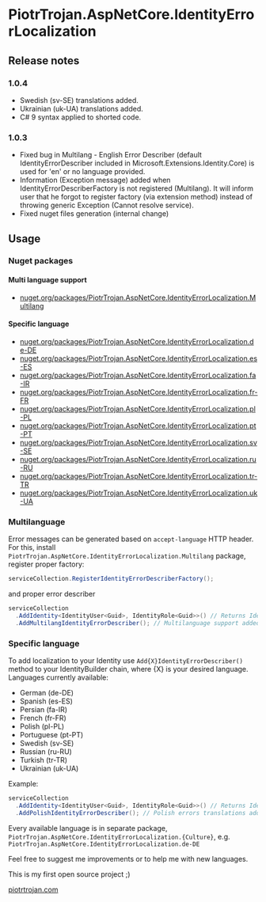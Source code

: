 # PiotrTrojan.AspNetCore.IdentityErrorLocalization

## Release notes

### 1.0.4

* Swedish (sv-SE) translations added.
* Ukrainian (uk-UA) translations added.
* C# 9 syntax applied to shorted code.

### 1.0.3

* Fixed bug in Multilang - English Error Describer (default IdentityErrorDescriber included in Microsoft.Extensions.Identity.Core) is used for 'en' or no language provided.
* Information (Exception message) added when IdentityErrorDescriberFactory is not registered (Multilang).
  It will inform user that he forgot to register factory (via extension method) instead of throwing generic Exception (Cannot resolve service).
* Fixed nuget files generation (internal change)

## Usage

### Nuget packages

#### Multi language support

* [nuget.org/packages/PiotrTrojan.AspNetCore.IdentityErrorLocalization.Multilang](https://www.nuget.org/packages/PiotrTrojan.AspNetCore.IdentityErrorLocalization.Multilang)

#### Specific language

* [nuget.org/packages/PiotrTrojan.AspNetCore.IdentityErrorLocalization.de-DE](https://www.nuget.org/packages/PiotrTrojan.AspNetCore.IdentityErrorLocalization.de-DE)
* [nuget.org/packages/PiotrTrojan.AspNetCore.IdentityErrorLocalization.es-ES](https://www.nuget.org/packages/PiotrTrojan.AspNetCore.IdentityErrorLocalization.es-ES)
* [nuget.org/packages/PiotrTrojan.AspNetCore.IdentityErrorLocalization.fa-IR](https://www.nuget.org/packages/PiotrTrojan.AspNetCore.IdentityErrorLocalization.fa-IR)
* [nuget.org/packages/PiotrTrojan.AspNetCore.IdentityErrorLocalization.fr-FR](https://www.nuget.org/packages/PiotrTrojan.AspNetCore.IdentityErrorLocalization.fr-FR)
* [nuget.org/packages/PiotrTrojan.AspNetCore.IdentityErrorLocalization.pl-PL](https://www.nuget.org/packages/PiotrTrojan.AspNetCore.IdentityErrorLocalization.pl-PL)
* [nuget.org/packages/PiotrTrojan.AspNetCore.IdentityErrorLocalization.pt-PT](https://www.nuget.org/packages/PiotrTrojan.AspNetCore.IdentityErrorLocalization.pt-PT)
* [nuget.org/packages/PiotrTrojan.AspNetCore.IdentityErrorLocalization.sv-SE](https://www.nuget.org/packages/PiotrTrojan.AspNetCore.IdentityErrorLocalization.sv-SE)
* [nuget.org/packages/PiotrTrojan.AspNetCore.IdentityErrorLocalization.ru-RU](https://www.nuget.org/packages/PiotrTrojan.AspNetCore.IdentityErrorLocalization.ru-RU)
* [nuget.org/packages/PiotrTrojan.AspNetCore.IdentityErrorLocalization.tr-TR](https://www.nuget.org/packages/PiotrTrojan.AspNetCore.IdentityErrorLocalization.tr-TR)
* [nuget.org/packages/PiotrTrojan.AspNetCore.IdentityErrorLocalization.uk-UA](https://www.nuget.org/packages/PiotrTrojan.AspNetCore.IdentityErrorLocalization.uk-UA)

### Multilanguage

Error messages can be generated based on `accept-language` HTTP header.
For this, install `PiotrTrojan.AspNetCore.IdentityErrorLocalization.Multilang` package, register proper factory:

```cs
serviceCollection.RegisterIdentityErrorDescriberFactory();
```

and proper error describer

```cs
serviceCollection
  .AddIdentity<IdentityUser<Guid>, IdentityRole<Guid>>() // Returns IdentityBuilder, Generics just as an example.
  .AddMultilangIdentityErrorDescriber(); // Multilanguage support added.
```

### Specific language

To add localization to your Identity use `Add{X}IdentityErrorDescriber()` method to your IdentityBuilder chain, where {X} is your desired language.
Languages currently available:

* German (de-DE)
* Spanish (es-ES)
* Persian (fa-IR)
* French (fr-FR)
* Polish (pl-PL)
* Portuguese (pt-PT)
* Swedish (sv-SE)
* Russian (ru-RU)
* Turkish (tr-TR)
* Ukrainian (uk-UA)

Example:

```cs
serviceCollection
  .AddIdentity<IdentityUser<Guid>, IdentityRole<Guid>>() // Returns IdentityBuilder
  .AddPolishIdentityErrorDescriber(); // Polish errors translations added
```

Every available language is in separate package, `PiotrTrojan.AspNetCore.IdentityErrorLocalization.{Culture}`, e.g. `PiotrTrojan.AspNetCore.IdentityErrorLocalization.de-DE`

Feel free to suggest me improvements or to help me with new languages.

This is my first open source project ;)

[piotrtrojan.com](https://piotrtrojan.com)
